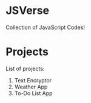 # JSVerse
Collection of JavaScript Codes!

# Projects
List of projects:

1. Text Encryptor
2. Weather App
3. To-Do List App
